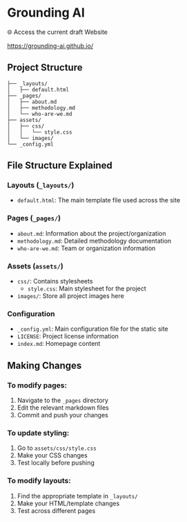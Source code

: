 # Grounding AI 

🌐 Access the current draft Website

https://grounding-ai.github.io/

## Project Structure
```
├── _layouts/
│   ├── default.html
├── _pages/
│   ├── about.md
│   ├── methodology.md
│   └── who-are-we.md
├── assets/
│   ├── css/
│   │   └── style.css
│   └── images/
└── _config.yml
```

## File Structure Explained

### Layouts (`_layouts/`)
- `default.html`: The main template file used across the site

### Pages (`_pages/`)
- `about.md`: Information about the project/organization
- `methodology.md`: Detailed methodology documentation
- `who-are-we.md`: Team or organization information

### Assets (`assets/`)
- `css/`: Contains stylesheets
  - `style.css`: Main stylesheet for the project
- `images/`: Store all project images here

### Configuration
- `_config.yml`: Main configuration file for the static site
- `LICENSE`: Project license information
- `index.md`: Homepage content

## Making Changes

### To modify pages:
1. Navigate to the `_pages` directory
2. Edit the relevant markdown files
3. Commit and push your changes

### To update styling:
1. Go to `assets/css/style.css`
2. Make your CSS changes
3. Test locally before pushing

### To modify layouts:
1. Find the appropriate template in `_layouts/`
2. Make your HTML/template changes
3. Test across different pages
